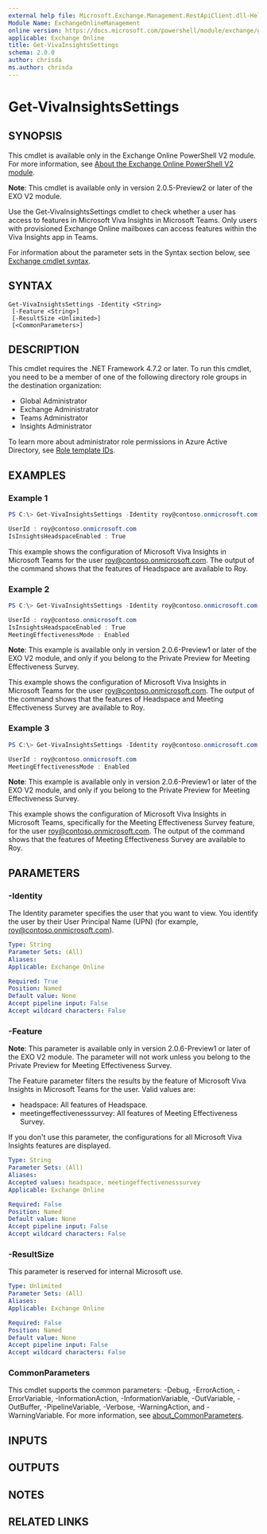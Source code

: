 ```yaml
---
external help file: Microsoft.Exchange.Management.RestApiClient.dll-Help.xml
Module Name: ExchangeOnlineManagement
online version: https://docs.microsoft.com/powershell/module/exchange/get-vivainsightssettings
applicable: Exchange Online
title: Get-VivaInsightsSettings
schema: 2.0.0
author: chrisda
ms.author: chrisda
---
```


# Get-VivaInsightsSettings

## SYNOPSIS
This cmdlet is available only in the Exchange Online PowerShell V2 module. For more information, see [About the Exchange Online PowerShell V2 module](https://docs.microsoft.com/powershell/exchange/exchange-online-powershell-v2).

**Note**: This cmdlet is available only in version 2.0.5-Preview2 or later of the EXO V2 module.

Use the Get-VivaInsightsSettings cmdlet to check whether a user has access to features in Microsoft Viva Insights in Microsoft Teams. Only users with provisioned Exchange Online mailboxes can access features within the Viva Insights app in Teams.

For information about the parameter sets in the Syntax section below, see [Exchange cmdlet syntax](https://docs.microsoft.com/powershell/exchange/exchange-cmdlet-syntax).

## SYNTAX

```
Get-VivaInsightsSettings -Identity <String>
 [-Feature <String>]
 [-ResultSize <Unlimited>]
 [<CommonParameters>]
```

## DESCRIPTION
This cmdlet requires the .NET Framework 4.7.2 or later. To run this cmdlet, you need to be a member of one of the following directory role groups in the destination organization:

- Global Administrator
- Exchange Administrator
- Teams Administrator
- Insights Administrator

To learn more about administrator role permissions in Azure Active Directory, see [Role template IDs](https://docs.microsoft.com/azure/active-directory/roles/permissions-reference#role-template-ids).

## EXAMPLES

### Example 1
```powershell
PS C:\> Get-VivaInsightsSettings -Identity roy@contoso.onmicrosoft.com

UserId : roy@contoso.onmicrosoft.com
IsInsightsHeadspaceEnabled : True
```

This example shows the configuration of Microsoft Viva Insights in Microsoft Teams for the user roy@contoso.onmicrosoft.com. The output of the command shows that the features of Headspace are available to Roy.

### Example 2

```powershell
PS C:\> Get-VivaInsightsSettings -Identity roy@contoso.onmicrosoft.com

UserId : roy@contoso.onmicrosoft.com
IsInsightsHeadspaceEnabled : True
MeetingEffectivenessMode : Enabled
```

**Note**: This example is available only in version 2.0.6-Preview1 or later of the EXO V2 module, and only if you belong to the Private Preview for Meeting Effectiveness Survey.

This example shows the configuration of Microsoft Viva Insights in Microsoft Teams for the user roy@contoso.onmicrosoft.com. The output of the command shows that the features of Headspace and Meeting Effectiveness Survey are available to Roy.

### Example 3

```powershell
PS C:\> Get-VivaInsightsSettings -Identity roy@contoso.onmicrosoft.com -Feature MeetingEffectivenessSurvey

UserId : roy@contoso.onmicrosoft.com
MeetingEffectivenessMode : Enabled
```

**Note**: This example is available only in version 2.0.6-Preview1 or later of the EXO V2 module, and only if you belong to the Private Preview for Meeting Effectiveness Survey.

This example shows the configuration of Microsoft Viva Insights in Microsoft Teams, specifically for the Meeting Effectiveness Survey feature, for the user roy@contoso.onmicrosoft.com. The output of the command shows that the features of Meeting Effectiveness Survey are available to Roy.

## PARAMETERS

### -Identity
The Identity parameter specifies the user that you want to view. You identify the user by their User Principal Name (UPN) (for example, roy@contoso.onmicrosoft.com).

```yaml
Type: String
Parameter Sets: (All)
Aliases:
Applicable: Exchange Online

Required: True
Position: Named
Default value: None
Accept pipeline input: False
Accept wildcard characters: False
```

### -Feature
**Note**: This parameter is available only in version 2.0.6-Preview1 or later of the EXO V2 module. The parameter will not work unless you belong to the Private Preview for Meeting Effectiveness Survey.

The Feature parameter filters the results by the feature of Microsoft Viva Insights in Microsoft Teams for the user. Valid values are:

- headspace: All features of Headspace.
- meetingeffectivenesssurvey: All features of Meeting Effectiveness Survey.

If you don't use this parameter, the configurations for all Microsoft Viva Insights features are displayed.

```yaml
Type: String
Parameter Sets: (All)
Aliases:
Accepted values: headspace, meetingeffectivenesssurvey
Applicable: Exchange Online

Required: False
Position: Named
Default value: None
Accept pipeline input: False
Accept wildcard characters: False
```

### -ResultSize
This parameter is reserved for internal Microsoft use.

```yaml
Type: Unlimited
Parameter Sets: (All)
Aliases:
Applicable: Exchange Online

Required: False
Position: Named
Default value: None
Accept pipeline input: False
Accept wildcard characters: False
```

### CommonParameters
This cmdlet supports the common parameters: -Debug, -ErrorAction, -ErrorVariable, -InformationAction, -InformationVariable, -OutVariable, -OutBuffer, -PipelineVariable, -Verbose, -WarningAction, and -WarningVariable. For more information, see [about_CommonParameters](https://go.microsoft.com/fwlink/p/?LinkID=113216).

## INPUTS

###  

## OUTPUTS

###  

## NOTES

## RELATED LINKS
